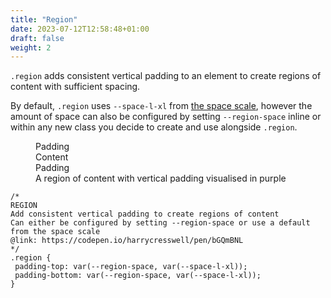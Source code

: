 ```yaml
---
title: "Region"
date: 2023-07-12T12:58:48+01:00
draft: false
weight: 2
---
```


`.region` adds consistent vertical padding to an element to create regions of content with sufficient spacing. 

By default, `.region` uses `--space-l-xl` from [the space scale](assets/scss/abstracts/_space.scss), however the amount of space can also be configured by setting `--region-space` inline or within any new class you decide to create and use alongside `.region`.

<figure>
  <div class="demo | region">
    <div class="padding">Padding</div>
    <div class="container">Content</div>
    <div class="padding">Padding</div>
  </div>
  <figcaption>A region of content with vertical padding visualised in purple</figcaption>
</figure>

```
/*
REGION 
Add consistent vertical padding to create regions of content 
Can either be configured by setting --region-space or use a default from the space scale
@link: https://codepen.io/harrycresswell/pen/bGQmBNL
*/
.region {
 padding-top: var(--region-space, var(--space-l-xl));
 padding-bottom: var(--region-space, var(--space-l-xl));
}
```